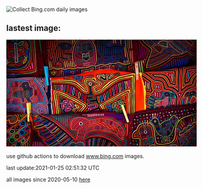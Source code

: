 ![Collect Bing.com daily images](https://github.com/counter2015/bing-daily-images/workflows/Collect%20Bing.com%20daily%20images/badge.svg)
## lastest image:
![](images/Molas.jpg)

use github actions to download www.bing.com images.

last update:2021-01-25 02:51:32 UTC

all images since 2020-05-10 [here](https://github.com/counter2015/bing-daily-images/tree/master/images) 
